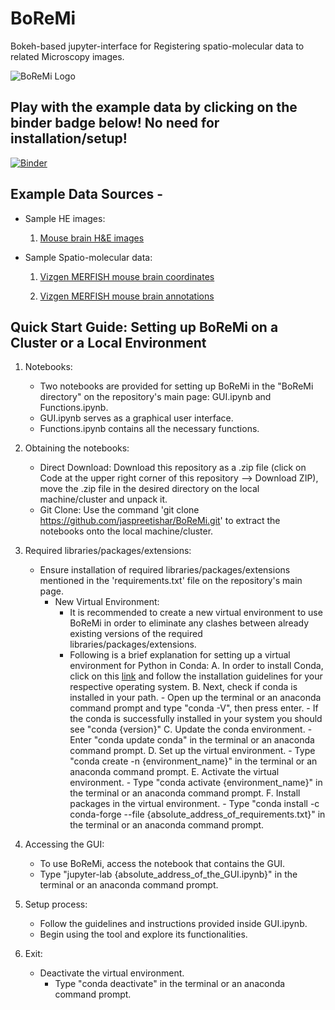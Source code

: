 # BoReMi
Bokeh-based jupyter-interface for Registering spatio-molecular data to related Microscopy images.

![BoReMi Logo](https://user-images.githubusercontent.com/103258471/197501791-dc7997a2-9e4e-44e9-ba6e-17af6dd57130.jpg)

## Play with the example data by clicking on the binder badge below! No need for installation/setup!

[![Binder](https://mybinder.org/badge_logo.svg)](https://mybinder.org/v2/gh/jaspreetishar/BoReMi/main?urlpath=/lab/tree/Binder/GUI.ipynb)


## Example Data Sources -

- Sample HE images:

  1. [Mouse brain H&E images](https://mouse.brain-map.org/experiment/siv?id=100142143&imageId=102162242&imageType=atlas&initImage=atlas&showSubImage=y&contrast=0.5,0.5,0,255,4)

- Sample Spatio-molecular data:

  1. [Vizgen MERFISH mouse brain coordinates](https://storage.cloud.google.com/public-datasets-vizgen-merfish/datasets/mouse_brain_map/BrainReceptorShowcase/Slice2/Replicate1/cell_metadata_S2R1.csv)

  2. [Vizgen MERFISH mouse brain annotations](https://colab.research.google.com/drive/1OxJRO19cPsDW0JGAh4tLJjgOl7EMxQbP?usp=sharing&__hstc=30510752.4cb8d6b89fad2fa65d62bdaf607b6668.1649443550209.1649443550209.1649443550209.1&__hssc=30510752.10.1649443550210&__hsfp=2047326768&hsCtaTracking=070f4af1-2595-44c8-9779-4da89d538482%7Cf4313de5-25c4-4677-9fd6-82cf71d4fdc4#scrollTo=SDqqXPqBHpvx)


## Quick Start Guide: Setting up BoReMi on a Cluster or a Local Environment

1. Notebooks:
   - Two notebooks are provided for setting up BoReMi in the "BoReMi directory" on the repository's main page: GUI.ipynb and Functions.ipynb.
   - GUI.ipynb serves as a graphical user interface.
   - Functions.ipynb contains all the necessary functions.
  
2. Obtaining the notebooks:
   - Direct Download: Download this repository as a .zip file (click on Code at the upper right corner of this repository --> Download ZIP), move the .zip file in the   desired directory on the local machine/cluster and unpack it. 
   - Git Clone: Use the command 'git clone https://github.com/jaspreetishar/BoReMi.git' to extract the notebooks onto the local machine/cluster.

3. Required libraries/packages/extensions:
   - Ensure installation of required libraries/packages/extensions mentioned in the 'requirements.txt' file on the repository's main page.
     - New Virtual Environment:
       - It is recommended to create a new virtual environment to use BoReMi in order to eliminate any clashes between already existing versions of the required libraries/packages/extensions.
       - Following is a brief explanation for setting up a virtual environment for Python in Conda:
           A. In order to install Conda, click on this [link](https://docs.conda.io/en/latest/miniconda.html) and follow the installation guidelines for your respective operating system.
           B. Next, check if conda is installed in your path.
             - Open up the terminal or an anaconda command prompt and type "conda -V", then press enter.
              - If the conda is successfully installed in your system you should see "conda {version}"
           C. Update the conda environment.
              - Enter "conda update conda" in the terminal or an anaconda command prompt.
           D. Set up the virtual environment.
              - Type "conda create -n {environment_name}" in the terminal or an anaconda command prompt.
           E. Activate the virtual environment.
              - Type "conda activate {environment_name}" in the terminal or an anaconda command prompt.
           F. Install packages in the virtual environment.
              - Type "conda install -c conda-forge --file {absolute_address_of_requirements.txt}" in the terminal or an anaconda command prompt.

4. Accessing the GUI:
   - To use BoReMi, access the notebook that contains the GUI.
   - Type "jupyter-lab {absolute_address_of_the_GUI.ipynb}" in the terminal or an anaconda command prompt.

5. Setup process:
   - Follow the guidelines and instructions provided inside GUI.ipynb.
   - Begin using the tool and explore its functionalities.

6. Exit:
   - Deactivate the virtual environment.
     - Type "conda deactivate" in the terminal or an anaconda command prompt.
